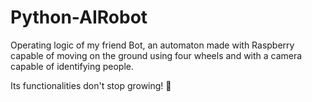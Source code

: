 # Python-AIRobot
Operating logic of my friend Bot, an automaton made with Raspberry capable of moving on the ground using four wheels and with a camera capable of identifying people.

Its functionalities don't stop growing! 🤖
